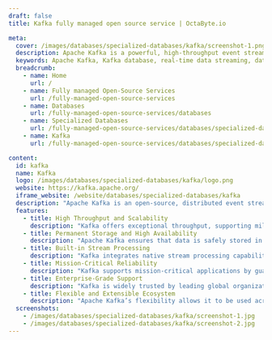 ```yaml
---
draft: false
title: Kafka fully managed open source service | OctaByte.io

meta:
  cover: /images/databases/specialized-databases/kafka/screenshot-1.png
  description: Apache Kafka is a powerful, high-throughput event streaming platform used to build real-time data pipelines and applications for businesses, with support for data storage, processing, and analysis.
  keywords: Apache Kafka, Kafka database, real-time data streaming, data pipeline, event streaming, distributed platform, real-time processing, high throughput, Kafka features, low-latency data, fault tolerance, scalable architecture, event processing, big data, Kafka messaging.
  breadcrumb:
    - name: Home
      url: /
    - name: Fully managed Open-Source Services
      url: /fully-managed-open-source-services
    - name: Databases
      url: /fully-managed-open-source-services/databases
    - name: Specialized Databases
      url: /fully-managed-open-source-services/databases/specialized-databases
    - name: Kafka
      url: /fully-managed-open-source-services/databases/specialized-databases/kafka

content:
  id: kafka
  name: Kafka
  logo: /images/databases/specialized-databases/kafka/logo.png
  website: https://kafka.apache.org/
  iframe_website: /website/databases/specialized-databases/kafka
  description: "Apache Kafka is an open-source, distributed event streaming platform that allows businesses to build real-time data pipelines and applications. Known for its ability to handle massive volumes of data with high throughput and low latency, Kafka is trusted by more than 80% of Fortune 100 companies. It combines messaging, storage, and stream processing to seamlessly store, process, and analyze both historical and real-time data. Kafka’s highly scalable architecture makes it ideal for large-scale applications requiring fault tolerance, data durability, and near-instantaneous processing. Whether you’re managing data feeds, analyzing user activity, or integrating with other platforms, Kafka offers the tools needed for efficient, real-time data handling."
  features:
    - title: High Throughput and Scalability
      description: "Kafka offers exceptional throughput, supporting millions of messages per second, with the ability to scale horizontally across machines and clusters. It delivers messages at network-limited throughput with latencies as low as 2ms, making it ideal for high-demand applications."
    - title: Permanent Storage and High Availability
      description: "Apache Kafka ensures that data is safely stored in a distributed, durable, fault-tolerant environment. It allows for data retention across availability zones and enables efficient cross-region connectivity, ensuring data availability even in case of failure."
    - title: Built-in Stream Processing
      description: "Kafka integrates native stream processing capabilities, allowing you to process data in real-time with features like joins, aggregations, and transformations. The platform’s Connect interface easily integrates with popular systems like PostgreSQL, Elasticsearch, and AWS S3."
    - title: Mission-Critical Reliability
      description: "Kafka supports mission-critical applications by guaranteeing message ordering, zero message loss, and efficient exactly-once processing, ensuring high reliability for real-time data applications."
    - title: Enterprise-Grade Support
      description: "Kafka is widely trusted by leading global organizations and is used in various industries such as finance, retail, and technology. Its robustness and reliability make it suitable for handling high-volume, complex data environments."
    - title: Flexible and Extensible Ecosystem
      description: "Apache Kafka’s flexibility allows it to be used across different data integration tools, including stream processing frameworks like Apache Flink and Apache Spark. It supports a wide range of event sources and sinks, providing extensive integration options for various business needs."
  screenshots:
    - /images/databases/specialized-databases/kafka/screenshot-1.jpg
    - /images/databases/specialized-databases/kafka/screenshot-2.jpg
---
```

